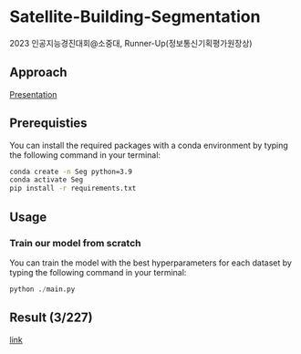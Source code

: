 # Satellite-Building-Segmentation
2023 인공지능경진대회@소중대, Runner-Up(정보통신기획평가원장상)

## Approach
[Presentation](./assets/presentation.pptx)

## Prerequisties
You can install the required packages with a conda environment by typing the following command in your terminal:
```bash
conda create -n Seg python=3.9
conda activate Seg
pip install -r requirements.txt
```

## Usage
### Train our model from scratch
You can train the model with the best hyperparameters for each dataset by typing the following command in your terminal:
```python
python ./main.py
```

## Result (3/227)
[link](https://dacon.io/competitions/official/236092/leaderboard)
